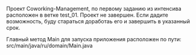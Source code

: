 Проект Coworking-Management, по первому заданию из интенсива расположен в ветке test_01.
Проект не завершен. Если дадите возможность, буду стараться доработаь его и завершить в указанный срок.

Главный метод Main для запуска приложения расположен по пути: src/main/java/ru/domain/Main.java
